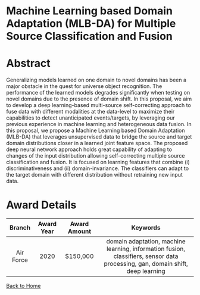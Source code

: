 
Machine Learning based Domain Adaptation (MLB-DA) for Multiple Source Classification and Fusion
===============================================================================================

# Abstract


Generalizing models learned on one domain to novel domains has been a major obstacle in the quest for universe object recognition. The performance of the learned models degrades significantly when testing on novel domains due to the presence of domain shift. In this proposal, we aim to develop a deep learning-based multi-source self-correcting approach to fuse data with different modalities at the data-level to maximize their capabilities to detect unanticipated events/targets, by leveraging our previous experience in machine learning and heterogeneous data fusion. In this proposal, we propose a Machine Learning based Domain Adaptation (MLB-DA) that leverages unsupervised data to bridge the source and target domain distributions closer in a learned joint feature space. The proposed deep neural network approach holds great capability of adapting to changes of the input distribution allowing self-correcting multiple source classification and fusion. It is focused on learning features that combine (i) discriminativeness and (ii) domain-invariance. The classifiers can adapt to the target domain with different distribution without retraining new input data.  

# Award Details

|Branch|Award Year|Award Amount|Keywords|
| :---: | :---: | :---: | :---: |
|Air Force|2020|$150,000|domain adaptation, machine learning, information fusion, classifiers, sensor data processing, gan, domain shift, deep learning|
  
  


[Back to Home](https://github.com/chrischow/dod_sbir_awards/Reports/DJ/#1587)